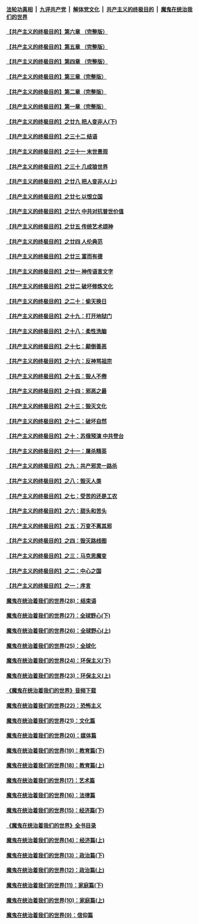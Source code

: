 ####  [法轮功真相](../../../../basic/blob/master/README.md?t=06301503) &nbsp;|&nbsp; [九评共产党](../../../../9ping.md/blob/master/README.md?t=06301503) &nbsp;|&nbsp; [解体党文化](../../../../jtdwh.md/blob/master/README.md?t=06301503)  &nbsp;|&nbsp; [共产主义的终极目的](../../../../gczydzjmd.md/blob/master/README.md?t=06301503) &nbsp;|&nbsp; [魔鬼在统治我们的世界](../../../../mgztzwmdsj.md/blob/master/README.md?t=06301503) 

#### [【共产主义的终极目的】第六章 （完整版）](../pages/nsc422/n11428913.md?t=06301503) 

#### [【共产主义的终极目的】第五章 （完整版）](../pages/nsc422/n11428912.md?t=06301503) 

#### [【共产主义的终极目的】第四章 （完整版）](../pages/nsc422/n11428907.md?t=06301503) 

#### [【共产主义的终极目的】第三章（完整版）](../pages/nsc422/n11428848.md?t=06301503) 

#### [【共产主义的终极目的】第二章（完整版）](../pages/nsc422/n11428831.md?t=06301503) 

#### [【共产主义的终极目的】第一章（完整版）](../pages/nsc422/n11417651.md?t=06301503) 

#### [【共产主义的终极目的】之廿九 把人变非人(下)](../pages/nsc422/n11344140.md?t=06301503) 

#### [【共产主义的终极目的】之三十二 结语](../pages/nsc422/n11360535.md?t=06301503) 

#### [【共产主义的终极目的】之三十一 末世景观](../pages/nsc422/n11351129.md?t=06301503) 

#### [【共产主义的终极目的】之三十 几成狼世界](../pages/nsc422/n11348280.md?t=06301503) 

#### [【共产主义的终极目的】之廿八 把人变非人(上)](../pages/nsc422/n11340492.md?t=06301503) 

#### [【共产主义的终极目的】之廿七 以恨立国](../pages/nsc422/n11336944.md?t=06301503) 

#### [【共产主义的终极目的】之廿六 中共对抗普世价值](../pages/nsc422/n11324785.md?t=06301503) 

#### [【共产主义的终极目的】之廿五 传统艺术颂神](../pages/nsc422/n11296396.md?t=06301503) 

#### [【共产主义的终极目的】之廿四 人伦典范](../pages/nsc422/n11296397.md?t=06301503) 

#### [【共产主义的终极目的】之廿三 富而有德](../pages/nsc422/n11283598.md?t=06301503) 

#### [【共产主义的终极目的】之廿一 神传语言文字](../pages/nsc422/n11263265.md?t=06301503) 

#### [【共产主义的终极目的】之廿二 破坏修炼文化](../pages/nsc422/n11245728.md?t=06301503) 

#### [【共产主义的终极目的】之二十：偷天换日](../pages/nsc422/n11238846.md?t=06301503) 

#### [【共产主义的终极目的】之十九：打开地狱门](../pages/nsc422/n11206376.md?t=06301503) 

#### [【共产主义的终极目的】之十八：柔性洗脑](../pages/nsc422/n11199994.md?t=06301503) 

#### [【共产主义的终极目的】之十七：颠倒善恶](../pages/nsc422/n11179782.md?t=06301503) 

#### [【共产主义的终极目的】之十六：反神骂祖宗](../pages/nsc422/n11166798.md?t=06301503) 

#### [【共产主义的终极目的】之十五：毁人不倦](../pages/nsc422/n11166792.md?t=06301503) 

#### [【共产主义的终极目的】之十四：邪恶之最](../pages/nsc422/n11150249.md?t=06301503) 

#### [【共产主义的终极目的】之十三：毁灭文化](../pages/nsc422/n11135227.md?t=06301503) 

#### [【共产主义的终极目的】之十二：破坏自然](../pages/nsc422/n11135214.md?t=06301503) 

#### [【共产主义的终极目的】之十：苏俄预演 中共登台](../pages/nsc422/n11118424.md?t=06301503) 

#### [【共产主义的终极目的】之十一：屠杀精英](../pages/nsc422/n11118442.md?t=06301503) 

#### [【共产主义的终极目的】之九：共产邪灵一路杀](../pages/nsc422/n11114139.md?t=06301503) 

#### [【共产主义的终极目的】之八：毁灭人类](../pages/nsc422/n11108503.md?t=06301503) 

#### [【共产主义的终极目的】之七：受苦的还是工农](../pages/nsc422/n11101809.md?t=06301503) 

#### [【共产主义的终极目的】之六：甜头和苦头](../pages/nsc422/n11096971.md?t=06301503) 

#### [【共产主义的终极目的】之五：万变不离其邪](../pages/nsc422/n11091285.md?t=06301503) 

#### [【共产主义的终极目的】之四：毁灭路线图](../pages/nsc422/n11086284.md?t=06301503) 

#### [【共产主义的终极目的】之三：马克思魔变](../pages/nsc422/n11061941.md?t=06301503) 

#### [【共产主义的终极目的】之二：中心之国](../pages/nsc422/n11047728.md?t=06301503) 

#### [【共产主义的终极目的】之一：序言](../pages/nsc422/n11086077.md?t=06301503) 

#### [魔鬼在统治着我们的世界(28)：结束语](../pages/nsc422/n10936246.md?t=06301503) 

#### [魔鬼在统治着我们的世界(27)：全球野心(下)](../pages/nsc422/n10928319.md?t=06301503) 

#### [魔鬼在统治着我们的世界(26)：全球野心(上)](../pages/nsc422/n10900318.md?t=06301503) 

#### [魔鬼在统治着我们的世界(25)：全球化](../pages/nsc422/n10788205.md?t=06301503) 

#### [魔鬼在统治着我们的世界(24)：环保主义(下)](../pages/nsc422/n10695307.md?t=06301503) 

#### [魔鬼在统治着我们的世界(23)：环保主义(上)](../pages/nsc422/n10688613.md?t=06301503) 

#### [《魔鬼在统治着我们的世界》音频下载](../pages/nsc422/n10635553.md?t=06301503) 

#### [魔鬼在统治着我们的世界(22)：恐怖主义](../pages/nsc422/n10614727.md?t=06301503) 

#### [魔鬼在统治着我们的世界(21)：文化篇](../pages/nsc422/n10597706.md?t=06301503) 

#### [魔鬼在统治着我们的世界(20)：媒体篇](../pages/nsc422/n10586579.md?t=06301503) 

#### [魔鬼在统治着我们的世界(19)：教育篇(下)](../pages/nsc422/n10564808.md?t=06301503) 

#### [魔鬼在统治着我们的世界(18)：教育篇(上)](../pages/nsc422/n10526970.md?t=06301503) 

#### [魔鬼在统治着我们的世界(17)：艺术篇](../pages/nsc422/n10499093.md?t=06301503) 

#### [魔鬼在统治着我们的世界(16)：法律篇](../pages/nsc422/n10485969.md?t=06301503) 

#### [魔鬼在统治着我们的世界(15)：经济篇(下)](../pages/nsc422/n10469975.md?t=06301503) 

#### [《魔鬼在统治着我们的世界》全书目录](../pages/nsc422/n10464261.md?t=06301503) 

#### [魔鬼在统治着我们的世界(14)：经济篇(上)](../pages/nsc422/n10457370.md?t=06301503) 

#### [魔鬼在统治着我们的世界(13)：政治篇(下)](../pages/nsc422/n10448270.md?t=06301503) 

#### [魔鬼在统治着我们的世界(12)：政治篇(上)](../pages/nsc422/n10444576.md?t=06301503) 

#### [魔鬼在统治着我们的世界(11)：家庭篇(下)](../pages/nsc422/n10440961.md?t=06301503) 

#### [魔鬼在统治着我们的世界(10)：家庭篇(上)](../pages/nsc422/n10435448.md?t=06301503) 

#### [魔鬼在统治着我们的世界(9)：信仰篇](../pages/nsc422/n10432159.md?t=06301503) 

